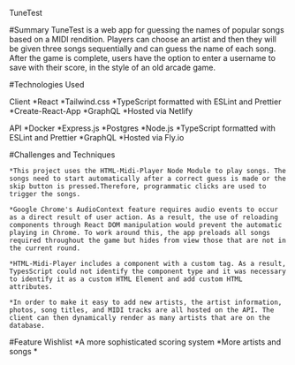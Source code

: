 TuneTest

#Summary
TuneTest is a web app for guessing the names of popular songs based on a MIDI rendition. Players can choose an artist and then they will be given three songs sequentially and can guess the name of each song. After the game is complete, users have the option to enter a username to save with their score, in the style of an old arcade game.

#Technologies Used

Client
*React
*Tailwind.css
*TypeScript formatted with ESLint and Prettier
*Create-React-App
*GraphQL
*Hosted via Netlify

API
*Docker
*Express.js
*Postgres
*Node.js
*TypeScript formatted with ESLint and Prettier
*GraphQL
\*Hosted via Fly.io

#Challenges and Techniques

    *This project uses the HTML-Midi-Player Node Module to play songs. The songs need to start automatically after a correct guess is made or the skip button is pressed.Therefore, programmatic clicks are used to trigger the songs.

    *Google Chrome's AudioContext feature requires audio events to occur as a direct result of user action. As a result, the use of reloading components through React DOM manipulation would prevent the automatic playing in Chrome. To work around this, the app preloads all songs required throughout the game but hides from view those that are not in the current round.

    *HTML-Midi-Player includes a component with a custom tag. As a result, TypesScript could not identify the component type and it was necessary to identify it as a custom HTML Element and add custom HTML attributes.

    *In order to make it easy to add new artists, the artist information, photos, song titles, and MIDI tracks are all hosted on the API. The client can then dynamically render as many artists that are on the database.

#Feature Wishlist
*A more sophisticated scoring system
*More artists and songs \*

<!--
This is the client side of the application and it uses CreateReactApp. The API, also hosted here on GitHub, uses Express.js with a Postgres database. GraphQL is used to communication between the frontend and the backend. TypeScript is used throughout the project over JavaScript to eliminated errors and ESlint and Prettier make the code readable and consisten throughout the project. -->

<!--
    Using a React Hook to programatically click play after the DOM Manipulation of a React Hook would be prevented by Google Chrome's AudioContext requirement of user action.

    The guessing game component always pre-loads the next song but hides it from view.
    This allows a successful user guess to programatically trigger the playing of the next song. -->
